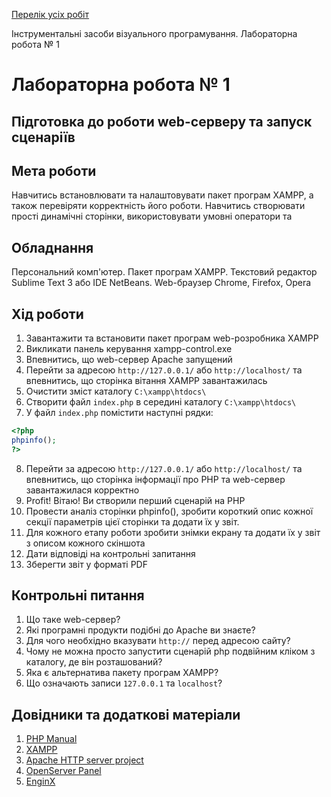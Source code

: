 [Перелік усіх робіт](README.md)

Інструментальні засоби візуального програмування. Лабораторна робота № 1

# Лабораторна робота № 1

## Підготовка до роботи web-серверу та запуск сценаріїв

## Мета роботи

Навчитись встановлювати та налаштовувати пакет програм XAMPP, а також перевіряти корректність його роботи. Навчитись створювати прості динамічні сторінки, використовувати умовні оператори та 

## Обладнання

Персональний комп'ютер. Пакет програм XAMPP. Текстовий редактор Sublime Text 3 або IDE NetBeans. Web-браузер Chrome, Firefox, Opera

## Хід роботи

1.  Завантажити та встановити пакет програм web-розробника XAMPP
2.  Викликати панель керування xampp-control.exe
3.  Впевнитись, що web-сервер Apache запущений
4.  Перейти за адресою `http://127.0.0.1/` або `http://localhost/` та впевнитись, що сторінка вітання XAMPP завантажилась
5.  Очистити зміст каталогу `C:\xampp\htdocs\`
6.  Створити файл `index.php` в середині каталогу `C:\xampp\htdocs\`
7.  У файл `index.php` помістити наступні рядки:
```php 
<?php  
phpinfo();  
?>  
```
    
8.  Перейти за адресою `http://127.0.0.1/` або `http://localhost/` та впевнитись, що сторінка інформації про PHP та web-сервер завантажилася корректно
9.  Profit! Вітаю! Ви створили перший сценарій на PHP
10. Провести аналіз сторінки phpinfo(), зробити короткий опис кожної секції параметрів цієї сторінки та додати їх у звіт.
15. Для кожного етапу роботи зробити знімки екрану та додати їх у звіт з описом кожного скіншота
16. Дати відповіді на контрольні запитання
17. Зберегти звіт у форматі PDF

## Контрольні питання

1.  Що таке web-сервер?
2.  Які програмні продукти подібні до Apache ви знаєте?
3.  Для чого необхідно вказувати `http://` перед адресою сайту?
4.  Чому не можна просто запустити сценарій php подвійним кліком з каталогу, де він розташований?
5.  Яка є альтернатива пакету програм XAMPP?
6.  Що означають записи `127.0.0.1` та `localhost`?

## Довідники та додаткові матеріали

1. [PHP Manual](https://www.php.net/manual/en/)
2. [XAMPP](https://www.apachefriends.org/ru/index.html)
3. [Apache HTTP server project](https://httpd.apache.org/)
4. [OpenServer Panel](https://ospanel.io/)
5. [EnginX](https://enginx.io/)